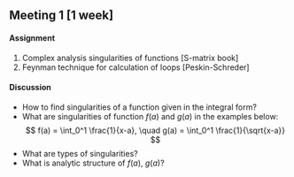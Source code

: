 ## Meeting 1 [1 week]

#### Assignment
1. Complex analysis singularities of functions [S-matrix book]
2. Feynman technique for calculation of loops [Peskin-Schreder]

#### Discussion
 * How to find singularities of a function given in the integral form?
 * What are singularities of function $f(a)$ and $g(a)$ in the examples below:
$$
f(a) = \int_0^1 \frac{1}{x-a}, \quad
g(a) = \int_0^1 \frac{1}{\sqrt{x-a}}
$$
 * What are types of singularities?
 * What is analytic structure of $f(a)$, $g(a)$?
